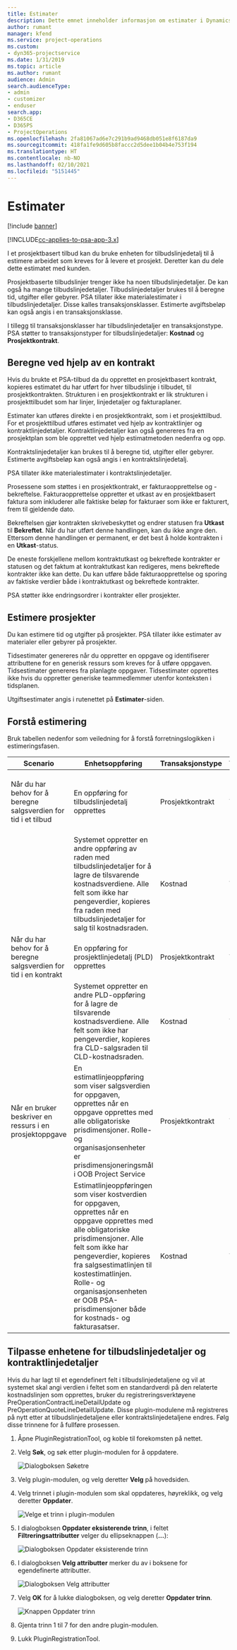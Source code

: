 ```yaml
---
title: Estimater
description: Dette emnet inneholder informasjon om estimater i Dynamics 365 Project Service Automation.
author: rumant
manager: kfend
ms.service: project-operations
ms.custom:
- dyn365-projectservice
ms.date: 1/31/2019
ms.topic: article
ms.author: rumant
audience: Admin
search.audienceType:
- admin
- customizer
- enduser
search.app:
- D365CE
- D365PS
- ProjectOperations
ms.openlocfilehash: 2fa81067ad6e7c291b9ad9468db051e8f6187da9
ms.sourcegitcommit: 418fa1fe9d605b8faccc2d5dee1b04b4e753f194
ms.translationtype: HT
ms.contentlocale: nb-NO
ms.lasthandoff: 02/10/2021
ms.locfileid: "5151445"
---
```

# <a name="estimates"></a>Estimater

[!include [banner](../includes/psa-now-project-operations.md)]

[!INCLUDE[cc-applies-to-psa-app-3.x](../includes/cc-applies-to-psa-app-3x.md)]

I et prosjektbasert tilbud kan du bruke enheten for tilbudslinjedetalj til å estimere arbeidet som kreves for å levere et prosjekt. Deretter kan du dele dette estimatet med kunden.

Prosjektbaserte tilbudslinjer trenger ikke ha noen tilbudslinjedetaljer. De kan også ha mange tilbudslinjedetaljer. Tilbudslinjedetaljer brukes til å beregne tid, utgifter eller gebyrer. PSA tillater ikke materialestimater i tilbudslinjedetaljer. Disse kalles transaksjonsklasser. Estimerte avgiftsbeløp kan også angis i en transaksjonsklasse.

I tillegg til transaksjonsklasser har tilbudslinjedetaljer en transaksjonstype. PSA støtter to transaksjonstyper for tilbudslinjedetaljer: **Kostnad** og **Prosjektkontrakt**.

## <a name="estimate-by-using-a-contract"></a>Beregne ved hjelp av en kontrakt

Hvis du brukte et PSA-tilbud da du opprettet en prosjektbasert kontrakt, kopieres estimatet du har utført for hver tilbudslinje i tilbudet, til prosjektkontrakten. Strukturen i en prosjektkontrakt er lik strukturen i prosjekttilbudet som har linjer, linjedetaljer og fakturaplaner.

Estimater kan utføres direkte i en prosjektkontrakt, som i et prosjekttilbud. For et prosjekttilbud utføres estimatet ved hjelp av kontraktlinjer og kontraktlinjedetaljer. Kontraktlinjedetaljer kan også genereres fra en prosjektplan som ble opprettet ved hjelp estimatmetoden nedenfra og opp.

Kontraktslinjedetaljer kan brukes til å beregne tid, utgifter eller gebyrer. Estimerte avgiftsbeløp kan også angis i en kontraktslinjedetalj.

PSA tillater ikke materialestimater i kontraktslinjedetaljer.

Prosessene som støttes i en prosjektkontrakt, er fakturaopprettelse og -bekreftelse. Fakturaopprettelse oppretter et utkast av en prosjektbasert faktura som inkluderer alle faktiske beløp for fakturaer som ikke er fakturert, frem til gjeldende dato.

Bekreftelsen gjør kontrakten skrivebeskyttet og endrer statusen fra **Utkast** til **Bekreftet**. Når du har utført denne handlingen, kan du ikke angre den. Ettersom denne handlingen er permanent, er det best å holde kontrakten i en **Utkast**-status.

De eneste forskjellene mellom kontraktutkast og bekreftede kontrakter er statusen og det faktum at kontraktutkast kan redigeres, mens bekreftede kontrakter ikke kan dette. Du kan utføre både fakturaopprettelse og sporing av faktiske verdier både i kontraktutkast og bekreftede kontrakter.

PSA støtter ikke endringsordrer i kontrakter eller prosjekter.

## <a name="estimating-projects"></a>Estimere prosjekter

Du kan estimere tid og utgifter på prosjekter. PSA tillater ikke estimater av materialer eller gebyrer på prosjekter.

Tidsestimater genereres når du oppretter en oppgave og identifiserer attributtene for en generisk ressurs som kreves for å utføre oppgaven. Tidsestimater genereres fra planlagte oppgaver. Tidsestimater opprettes ikke hvis du oppretter generiske teammedlemmer utenfor konteksten i tidsplanen.

Utgiftsestimater angis i rutenettet på **Estimater**-siden.

## <a name="understanding-estimation"></a>Forstå estimering

Bruk tabellen nedenfor som veiledning for å forstå forretningslogikken i estimeringsfasen.

| Scenario                                                                                                                                                                                                                                                                                                                                          | Enhetsoppføring                                                                                                                                                                                                       | Transaksjonstype | Transaksjonsklasse | Tilleggsinformasjon                                                            |
|---------------------------------------------------------------------------------------------------------------------------------------------------------------------------------------------------------------------------------------------------------------------------------------------------------------------------------------------------|---------------------------------------------------------------------------------------------------------------------------------------------------------------------------------------------------------------------|------------------|-------------|-----------------------------------------------------------------------------------|
| Når du har behov for å beregne salgsverdien for tid i et tilbud                                                                                                                                                                                                                                                                                    | En oppføring for tilbudslinjedetalj opprettes                                                                                                                                                                               | Prosjektkontrakt | Time        | Transaksjonsopprinnelse-feltet på raden med tilbudslinjedetaljer på salgssiden refererer til raden med tilbudslinjedetaljer på kostnadssiden |
|                                                                                                                                                                                                                                                                                     | Systemet oppretter en andre oppføring av raden med tilbudslinjedetaljer for å lagre de tilsvarende kostnadsverdiene. Alle felt som ikke har pengeverdier, kopieres fra raden med tilbudslinjedetaljer for salg til kostnadsraden.                                                                                                                                                                               | Kostnad | Time        | Transaksjonsopprinnelse-feltet på raden med tilbudslinjedetaljer på salgssiden refererer til raden med tilbudslinjedetaljer på kostnadssiden |
| Når du har behov for å beregne salgsverdien for tid i en kontrakt                                                                                                                                                                                                                                                                                 | En oppføring for prosjektlinjedetalj (PLD) opprettes                                                                                                                                                                    | Prosjektkontrakt | Time        | Transaksjonsopprinnelse-feltet på PLD-raden på salgssiden refererer til PLD-raden på kostnadssiden      |
|                                                                                                                                                                                                                                                                                  | Systemet oppretter en andre PLD-oppføring for å lagre de tilsvarende kostnadsverdiene. Alle felt som ikke har pengeverdier, kopieres fra CLD-salgsraden til CLD-kostnadsraden.                                                                                                                                                                    | Kostnad | Time        | Transaksjonsopprinnelse-feltet på PLD-raden på salgssiden refererer til PLD-raden på kostnadssiden      |
| Når en bruker beskriver en ressurs i en prosjektoppgave                                                                                                                                                                                                                                                                                            | En estimatlinjeoppføring som viser salgsverdien for oppgaven, opprettes når en oppgave opprettes med alle obligatoriske prisdimensjoner. Rolle- og organisasjonsenheter er prisdimensjoneringsmål i OOB Project Service | Prosjektkontrakt | Time        |                                                                                   |
|     | Estimatlinjeoppføringen som viser kostverdien for oppgaven, opprettes når en oppgave opprettes med alle obligatoriske prisdimensjoner. Alle felt som ikke har pengeverdier, kopieres fra salgsestimatlinjen til kostestimatlinjen. Rolle- og organisasjonsenheten er OOB PSA-prisdimensjoner både for kostnads- og fakturasatser.                                                                                                                                                                                                                | Kostnad             | Time           |                                                                                   |



## <a name="customizing-the-quote-line-detail-and-contract-line-detail-entities"></a>Tilpasse enhetene for tilbudslinjedetaljer og kontraktlinjedetaljer

Hvis du har lagt til et egendefinert felt i tilbudslinjedetaljene og vil at systemet skal angi verdien i feltet som en standardverdi på den relaterte kostnadslinjen som opprettes, bruker du registreringsverktøyene PreOperationContractLineDetailUpdate og PreOperationQuoteLineDetailUpdate. Disse plugin-modulene må registreres på nytt etter at tilbudslinjedetaljene eller kontraktslinjedetaljene endres. Følg disse trinnene for å fullføre prosessen.

1. Åpne PluginRegistrationTool, og koble til forekomsten på nettet.
2. Velg **Søk**, og søk etter plugin-modulen for å oppdatere.

    ![Dialogboksen Søketre](media/basic-guide-19.png)

3. Velg plugin-modulen, og velg deretter **Velg** på hovedsiden.
4. Velg trinnet i plugin-modulen som skal oppdateres, høyreklikk, og velg deretter **Oppdater**.

    ![Velge et trinn i plugin-modulen](media/basic-guide-20.png)

5. I dialogboksen **Oppdater eksisterende trinn**, i feltet **Filtreringsattributter** velger du ellipseknappen (**...**):
 
    ![Dialogboksen Oppdater eksisterende trinn](media/basic-guide-21.png)

6. I dialogboksen **Velg attributter** merker du av i boksene for egendefinerte attributter.

    ![Dialogboksen Velg attributter](media/basic-guide-22.png)

7. Velg **OK** for å lukke dialogboksen, og velg deretter **Oppdater trinn**.
 
    ![Knappen Oppdater trinn](media/basic-guide-23.png)

8. Gjenta trinn 1 til 7 for den andre plugin-modulen.
9. Lukk PluginRegistrationTool.
